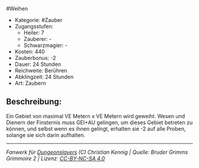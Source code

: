 #Weihen  
- Kategorie: #Zauber  
- Zugangsstufen:  
  - Heiler: 7  
  - Zauberer: -  
  - Schwarzmagier: -  
- Kosten: 440  
- Zauberbonus: -2  
- Dauer: 24 Stunden  
- Reichweite: Berühren  
- Abklingzeit: 24 Stunden  
- Art: Zaubern     

## Beschreibung:
Ein Gebiet von maximal VE Metern x VE Metern wird geweiht. Wesen und Dienern der Finsternis muss GEI+AU gelingen, um dieses Gebiet betreten zu können, und selbst wenn es ihnen gelingt, erhalten sie -2 auf alle Proben, solange sie sich darin aufhalten.


___
*Fanwerk für [Dungeonslayers](https://www.dungeonslayers.net/) (C) Christian Kennig | Quelle: Bruder Grimms Grimmoire 2 | Lizenz: [CC-BY-NC-SA 4.0](https://creativecommons.org/licenses/by-nc-sa/4.0/deed.de)*